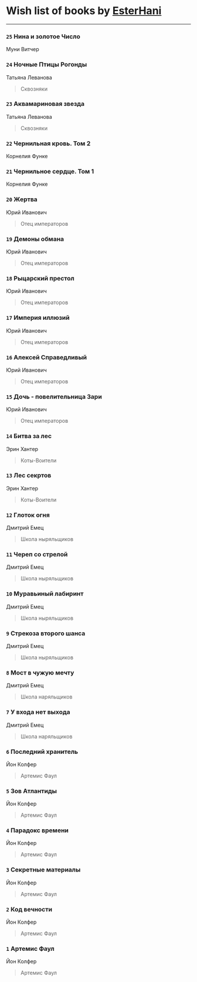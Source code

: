 # Wish list of books by [EsterHani](http://vk.com/id30558181)
---

### `25` Нина и золотое Число
Муни Витчер

### `24` Ночные Птицы Рогонды
Татьяна Леванова
> Сквозняки

### `23` Аквамариновая звезда
Татьяна Леванова
> Сквозняки

### `22` Чернильная кровь. Том 2
Корнелия Функе

### `21` Чернильное сердце. Том 1
Корнелия Функе

### `20` Жертва
Юрий Иванович
> Отец императоров

### `19` Демоны обмана
Юрий Иванович
> Отец императоров

### `18` Рыцарский престол
Юрий Иванович
> Отец императоров

### `17` Империя иллюзий
Юрий Иванович
> Отец императоров

### `16` Алексей Справедливый
Юрий Иванович
> Отец императоров

### `15` Дочь - повелительница Зари
Юрий Иванович
> Отец императоров

### `14` Битва за лес
Эрин Хантер
> Коты-Воители

### `13` Лес секртов
Эрин Хантер
> Коты-Воители

### `12` Глоток огня
Дмитрий Емец
> Школа ныряльщиков

### `11` Череп со стрелой
Дмитрий Емец
> Школа ныряльщиков

### `10` Муравьиный лабиринт
Дмитрий Емец
> Школа ныряльщиков

### `9` Стрекоза второго шанса
Дмитрий Емец
> Школа ныряльщиков

### `8` Мост в чужую мечту
Дмитрий Емец
> Школа наряльщиков

### `7` У входа нет выхода
Дмитрий Емец
> Школа наряльщиков

### `6` Последний хранитель
Йон Колфер
> Артемис Фаул

### `5` Зов Атлантиды
Йон Колфер
> Артемис Фаул

### `4` Парадокс времени
Йон Колфер
> Артемис Фаул

### `3` Секретные материалы
Йон Колфер
> Артемис Фаул

### `2` Код вечности
Йон Колфер
> Артемис Фаул

### `1` Артемис Фаул
Йон Колфер
> Артемис Фаул

